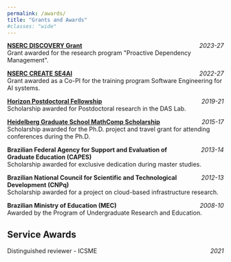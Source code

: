 ```yaml
---
permalink: /awards/
title: "Grants and Awards"
#classes: "wide"
---
```



**[NSERC DISCOVERY Grant](https://www.nserc-crsng.gc.ca/professors-professeurs/grants-subs/dgigp-psigp_eng.asp)** <span style="float:right;"> *2023-27* </span>
    <br> Grant awarded for the research program "Proactive Dependency Management".


**[NSERC CREATE SE4AI](https://se4ai.org)** <span style="float:right;"> *2022-27* </span>
    <br> Grant awarded as a Co-PI for the training program Software Engineering for AI systems.   


**[Horizon Postdoctoral Fellowship](https://www.concordia.ca/sgs/postdoctoral-fellows/funding/horizon.html)** <span style="float:right;"> *2019-21* </span>
    <br> Scholarship awarded for Postdoctoral research in the DAS Lab.  


**[Heidelberg Graduate School MathComp Scholarship](https://www.mathcomp.uni-heidelberg.de/)**  <span style="float:right;"> *2015-17* </span>
    <br> Scholarship awarded for the Ph.D. project and travel grant for attending conferences during the Ph.D. 


**Brazilian Federal Agency for Support and Evaluation of** <span style="float:right;"> *2013-14* </span>  
    **Graduate Education (CAPES)**
    <br> Scholarship awarded for exclusive dedication during master studies. 


**Brazilian National Council for Scientific and Technological** <span style="float:right;"> *2012-13* </span> 
    **Development (CNPq)**
    <br> Scholarship awarded for a project on cloud-based infrastructure research. 


**Brazilian Ministry of Education (MEC)** <span style="float:right;"> *2008-10* </span> 
    <br> Awarded by the Program of Undergraduate Research and Education. 

## Service Awards

Distinguished reviewer - ICSME <span style="float:right;"> *2021* </span> 